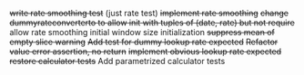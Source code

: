 ~~write rate smoothing test~~ (just rate test)
~~implement rate smoothing~~
~~change dummyrateconverterto to allow init with tuples of (date, rate) but not require~~
allow rate smoothing initial window size initialization
~~suppress mean of empty slice warning~~
~~Add test for dummy lookup rate expected~~
~~Refactor value error assertion, no return~~
~~implement obvious lookup rate expected~~
~~restore calculator tests~~
Add parametrized calculator tests